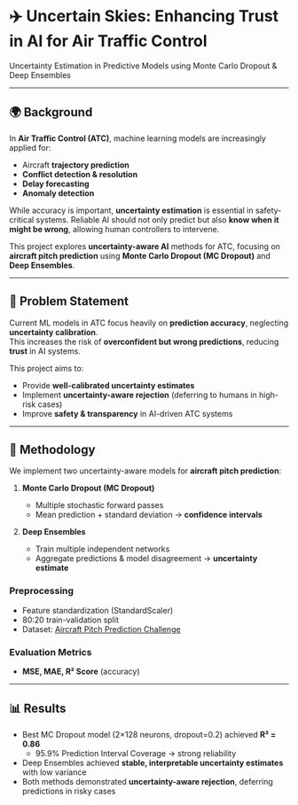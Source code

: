 # ✈️ Uncertain Skies: Enhancing Trust in AI for Air Traffic Control  
Uncertainty Estimation in Predictive Models using Monte Carlo Dropout & Deep Ensembles

---

## 🌍 Background
In **Air Traffic Control (ATC)**, machine learning models are increasingly applied for:  
- Aircraft **trajectory prediction**  
- **Conflict detection & resolution**  
- **Delay forecasting**  
- **Anomaly detection**  

While accuracy is important, **uncertainty estimation** is essential in safety-critical systems. Reliable AI should not only predict but also **know when it might be wrong**, allowing human controllers to intervene.  

This project explores **uncertainty-aware AI** methods for ATC, focusing on **aircraft pitch prediction** using **Monte Carlo Dropout (MC Dropout)** and **Deep Ensembles**.  

---

## 🎯 Problem Statement
Current ML models in ATC focus heavily on **prediction accuracy**, neglecting **uncertainty calibration**.  
This increases the risk of **overconfident but wrong predictions**, reducing **trust** in AI systems.  

This project aims to:  
- Provide **well-calibrated uncertainty estimates**  
- Implement **uncertainty-aware rejection** (deferring to humans in high-risk cases)  
- Improve **safety & transparency** in AI-driven ATC systems  

---

## 🔬 Methodology
We implement two uncertainty-aware models for **aircraft pitch prediction**:  

1. **Monte Carlo Dropout (MC Dropout)**  
   - Multiple stochastic forward passes  
   - Mean prediction + standard deviation → **confidence intervals**  

2. **Deep Ensembles**  
   - Train multiple independent networks  
   - Aggregate predictions & model disagreement → **uncertainty estimate**  

### Preprocessing
- Feature standardization (StandardScaler)  
- 80:20 train-validation split  
- Dataset: [Aircraft Pitch Prediction Challenge](https://www.kaggle.com/competitions/pitch-aileron/data)  

### Evaluation Metrics
- **MSE, MAE, R² Score** (accuracy)  
---

## 📊 Results
- Best MC Dropout model (2×128 neurons, dropout=0.2) achieved **R² = 0.86**  
  - 95.9% Prediction Interval Coverage → strong reliability  
- Deep Ensembles achieved **stable, interpretable uncertainty estimates** with low variance  
- Both methods demonstrated **uncertainty-aware rejection**, deferring predictions in risky cases  
